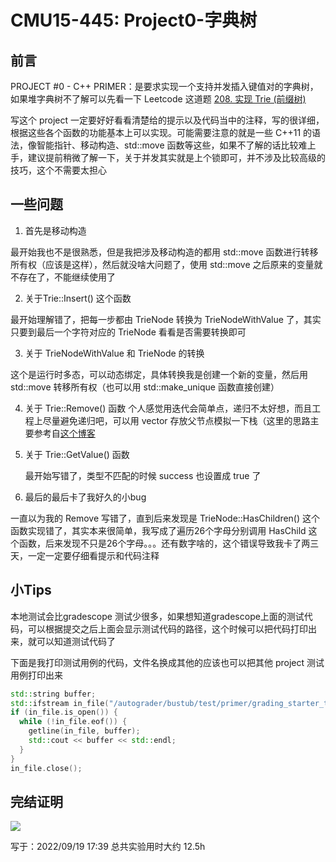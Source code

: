 # CMU15-445: Project0-字典树

## 前言

PROJECT #0 - C++ PRIMER：是要求实现一个支持并发插入键值对的字典树，如果堆字典树不了解可以先看一下 Leetcode 这道题 [208. 实现 Trie (前缀树)](https://leetcode.cn/problems/implement-trie-prefix-tree/)

写这个 project 一定要好好看看清楚给的提示以及代码当中的注释，写的很详细，根据这些各个函数的功能基本上可以实现。可能需要注意的就是一些 C++11 的语法，像智能指针、移动构造、std::move 函数等这些，如果不了解的话比较难上手，建议提前稍微了解一下，关于并发其实就是上个锁即可，并不涉及比较高级的技巧，这个不需要太担心

## 一些问题
1. 首先是移动构造

最开始我也不是很熟悉，但是我把涉及移动构造的都用 std::move 函数进行转移所有权（应该是这样），然后就没啥大问题了，使用 std::move 之后原来的变量就不存在了，不能继续使用了

2. 关于Trie::Insert() 这个函数

最开始理解错了，把每一步都由 TrieNode 转换为 TrieNodeWithValue 了，其实只要到最后一个字符对应的 TrieNode 看看是否需要转换即可
	 
3. 关于 TrieNodeWithValue 和 TrieNode 的转换
   

这个是运行时多态，可以动态绑定，具体转换我是创建一个新的变量，然后用 std::move 转移所有权（也可以用 std::make_unique 函数直接创建）

4. 关于 Trie::Remove() 函数
   个人感觉用迭代会简单点，递归不太好想，而且工程上尽量避免递归吧，可以用 vector 存放父节点模拟一下栈（这里的思路主要参考自[这个博客](https://www.cnblogs.com/alyjay/p/16698477.html)
   
5. 关于 Trie::GetValue() 函数

   最开始写错了，类型不匹配的时候 success 也设置成 true 了

6. 最后的最后卡了我好久的小bug

一直以为我的 Remove 写错了，直到后来发现是 TrieNode::HasChildren() 这个函数实现错了，其实本来很简单，我写成了遍历26个字母分别调用 HasChild 这个函数，后来发现不只是26个字母。。。还有数字啥的，这个错误导致我卡了两三天，一定一定要仔细看提示和代码注释

## 小Tips
本地测试会比gradescope 测试少很多，如果想知道gradescope上面的测试代码，可以根据提交之后上面会显示测试代码的路径，这个时候可以把代码打印出来，就可以知道测试代码了

下面是我打印测试用例的代码，文件名换成其他的应该也可以把其他 project 测试用例打印出来

```cpp
std::string buffer;
std::ifstream in_file("/autograder/bustub/test/primer/grading_starter_trie_test.cpp");
if (in_file.is_open()) {
  while (!in_file.eof()) {
	getline(in_file, buffer);
	std::cout << buffer << std::endl;
  }
}
in_file.close();
```

## 完结证明

![](https://silas-py-oss.oss-cn-chengdu.aliyuncs.com/img/202209191643517.png)

写于：2022/09/19 17:39 总共实验用时大约 12.5h

